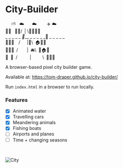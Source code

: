 # City-Builder

 ⁣    ⛅  ☁️      ☁️       ✈️  ☁️\
🏢🏤  🌳🏬/ | \🏫🏢🏪🏨\
_ _ _ _ _ _🚗___ _ _ _ _ _🚕 _ _ _ _ _\
🌳⁣🏥🏦  /   |🚖\ 🏠🌳🌳\
🏡🏡🌳 /    | 🚘\ 🌳🏠🌳\
🏡 🏨 /      |     \ 🏡🏩🌳

A browser-based pixel city builder game.

Available at: https://tom-draper.github.io/city-builder/



Run <code>index.html</code> in a browser to run locally.

### Features
- [X] Animated water
- [X] Travelling cars
- [X] Meandering animals
- [X] Fishing boats
- [ ] Airports and planes
- [ ] Time + changing seasons

<br>

![City](https://user-images.githubusercontent.com/41476809/147494587-6a85ae90-aca4-4967-90cf-bfba77e694e5.png)

